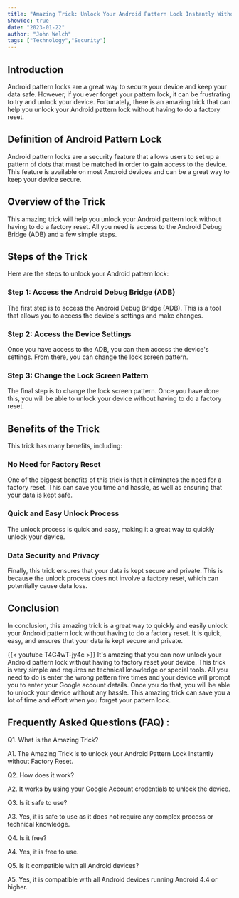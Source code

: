 ```yaml
---
title: "Amazing Trick: Unlock Your Android Pattern Lock Instantly Without Factory Reset!"
ShowToc: true 
date: "2023-01-22"
author: "John Welch" 
tags: ["Technology","Security"]
---
```

## Introduction

Android pattern locks are a great way to secure your device and keep your data safe. However, if you ever forget your pattern lock, it can be frustrating to try and unlock your device. Fortunately, there is an amazing trick that can help you unlock your Android pattern lock without having to do a factory reset. 

## Definition of Android Pattern Lock

Android pattern locks are a security feature that allows users to set up a pattern of dots that must be matched in order to gain access to the device. This feature is available on most Android devices and can be a great way to keep your device secure.

## Overview of the Trick

This amazing trick will help you unlock your Android pattern lock without having to do a factory reset. All you need is access to the Android Debug Bridge (ADB) and a few simple steps. 

## Steps of the Trick

Here are the steps to unlock your Android pattern lock: 

### Step 1: Access the Android Debug Bridge (ADB)

The first step is to access the Android Debug Bridge (ADB). This is a tool that allows you to access the device's settings and make changes. 

### Step 2: Access the Device Settings

Once you have access to the ADB, you can then access the device's settings. From there, you can change the lock screen pattern. 

### Step 3: Change the Lock Screen Pattern

The final step is to change the lock screen pattern. Once you have done this, you will be able to unlock your device without having to do a factory reset. 

## Benefits of the Trick

This trick has many benefits, including: 

### No Need for Factory Reset

One of the biggest benefits of this trick is that it eliminates the need for a factory reset. This can save you time and hassle, as well as ensuring that your data is kept safe. 

### Quick and Easy Unlock Process

The unlock process is quick and easy, making it a great way to quickly unlock your device. 

### Data Security and Privacy

Finally, this trick ensures that your data is kept secure and private. This is because the unlock process does not involve a factory reset, which can potentially cause data loss. 

## Conclusion

In conclusion, this amazing trick is a great way to quickly and easily unlock your Android pattern lock without having to do a factory reset. It is quick, easy, and ensures that your data is kept secure and private.

{{< youtube T4G4wT-jy4c >}} 
It's amazing that you can now unlock your Android pattern lock without having to factory reset your device. This trick is very simple and requires no technical knowledge or special tools. All you need to do is enter the wrong pattern five times and your device will prompt you to enter your Google account details. Once you do that, you will be able to unlock your device without any hassle. This amazing trick can save you a lot of time and effort when you forget your pattern lock.

## Frequently Asked Questions (FAQ) :
Q1. What is the Amazing Trick?

A1. The Amazing Trick is to unlock your Android Pattern Lock Instantly without Factory Reset. 

Q2. How does it work?

A2. It works by using your Google Account credentials to unlock the device. 

Q3. Is it safe to use?

A3. Yes, it is safe to use as it does not require any complex process or technical knowledge. 

Q4. Is it free?

A4. Yes, it is free to use. 

Q5. Is it compatible with all Android devices?

A5. Yes, it is compatible with all Android devices running Android 4.4 or higher.


